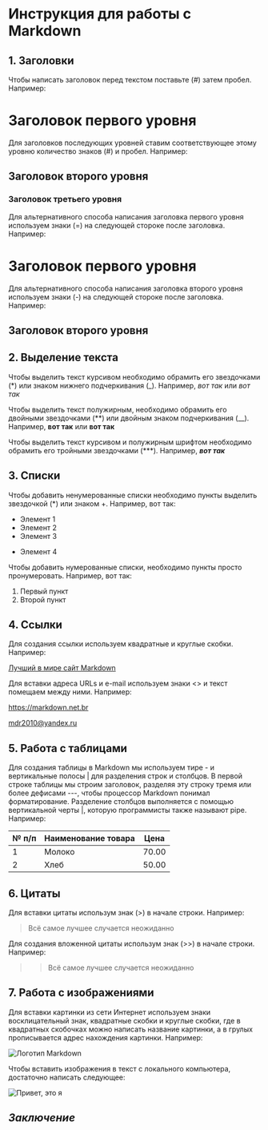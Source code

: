 # **Инструкция для работы с Markdown**

## 1. Заголовки

Чтобы написать заголовок перед текстом поставьте (#) затем пробел. Например:
# Заголовок первого уровня

Для заголовков последующих уровней ставим соответствующее этому уровню количество знаков (#) и пробел. Например:
## Заголовок второго уровня
### Заголовок третьего уровня

Для альтернативного способа написания заголовка первого уровня используем знаки (=) на следующей стороке после заголовка. Например:

Заголовок первого уровня
========================

Для альтернативного способа написания заголовка второго уровня используем знаки (-) на следующей стороке после заголовка. Например:

Заголовок второго уровня
------------------------

## 2. Выделение текста

Чтобы выделить текст курсивом необходимо обрамить его звездочками (*) или знаком нижнего подчеркивания (_). Например, *вот так* или _вот так_

Чтобы выделить текст полужирным, необходимо обрамить его двойными звездочками (**) или двойным знаком подчеркивания (__). Например, **вот так** или __вот так__

Чтобы выделить текст курсивом и полужирным шрифтом необходимо обрамить его тройными звездочками (***). Например, ***вот так***

## 3. Списки

Чтобы добавить ненумерованные списки необходимо пункты выделить звездочкой (*) или знаком +. Например, вот так:
* Элемент 1
* Элемент 2
* Элемент 3
+ Элемент 4

Чтобы добавить нумерованные списки, необходимо пункты просто пронумеровать. Например, вот так:
1. Первый пункт
2. Второй пункт

## 4. Сcылки

Для создания ссылки используем квадратные и круглые скобки. Например:

[Лучший в мире сайт Markdown](https://markdown.net.br)

Для вставки адреса URLs и e-mail используем знаки <> и текст помещаем между ними. Например:

<https://markdown.net.br>

<mdr2010@yandex.ru>

## 5. Работа с таблицами

Для создания таблицы в Markdown мы используем тире - и вертикальные полосы | для разделения строк и столбцов.
В первой строке таблицы мы строим заголовок, разделяя эту строку тремя или более дефисами ---, чтобы процессор Markdown понимал форматирование.
Разделение столбцов выполняется с помощью вертикальной черты |, которую программисты также называют pipe. Например:

| № п/п | Наименование товара | Цена |
|-------|---------------------|------|
|    1  | Молоко             | 70.00 |
| 2 | Хлеб | 50.00 |

## 6. Цитаты

Для вставки цитаты использум знак (>) в начале строки. Например:

> Всё самое лучшее случается неожиданно

Для создания вложенной цитаты использум знак (>>) в начале строки. Например:

>> Всё самое лучшее случается неожиданно

## 7. Работа с изображениями

Для вставки картинки из сети Интернет используем знаки восклицательный знак, квадратные скобки и круглые скобки, где в квадратных скобочках можно написать название картинки, а в грулых прописывается адрес нахождения картинки. Например:

![Логотип Markdown](https://markdown.net.br/assets/img/basic-syntax/markdown-logo-small.png)

Чтобы вставить изображения в текст с локального компьютера, достаточно написать следующее:

![Привет, это я](me.jpg)

## *Заключение*

